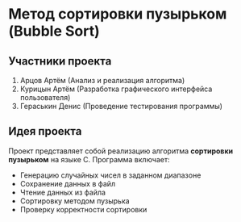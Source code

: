 ﻿# Метод сортировки пузырьком (Bubble Sort)

## Участники проекта

1. Арцов Артём (Анализ и реализация алгоритма)
2. Курицын Артём (Разработка графического интерфейса пользователя)
3. Гераськин Денис (Проведение тестирования программы)

## Идея проекта

Проект представляет собой реализацию алгоритма **сортировки пузырьком** на языке C. Программа включает:

- Генерацию случайных чисел в заданном диапазоне
- Сохранение данных в файл
- Чтение данных из файла
- Сортировку методом пузырька
- Проверку корректности сортировки
